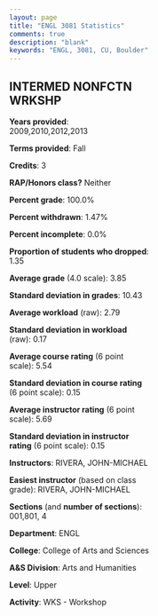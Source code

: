```yaml
---
layout: page
title: "ENGL 3081 Statistics"
comments: true
description: "blank"
keywords: "ENGL, 3081, CU, Boulder"
--- 
```

<head>
<script src="https://ajax.googleapis.com/ajax/libs/jquery/2.1.3/jquery.min.js"></script>
<script src="https://dl.dropboxusercontent.com/s/pc42nxpaw1ea4o9/highcharts.js?dl=0"></script>
<!-- <script src="../assets/js/highcharts.js"></script> -->
<style type="text/css">@font-face {
	font-family: "Bebas Neue";
	src: url(https://www.filehosting.org/file/details/544349/BebasNeue%20Regular.otf) format("opentype");
	}
	h1.Bebas { 
		font-family: "Bebas Neue", Verdana, Tahoma;
	}
</style>
</head>
<body>
	<div id="container" style="float: right; width: 45%; height: 88%; margin-left: 2.5%; margin-right: 2.5%;"></div>
	<script language="JavaScript">
		$(document).ready(function() {
		var chart = {type: 'column'};
		var title = {text: 'Grade Distribution'};
		var xAxis = {categories: ['A','B','C','D','F'],crosshair: true};
		var yAxis = {min: 0,title: {text: 'Percentage'}};
		var tooltip = {headerFormat: '<center><b><span style="font-size:20px">{point.key}</span></b></center>',
		               pointFormat: '<td style="padding:0"><b>{point.y:.1f}%</b></td>',
		               footerFormat: '</table>',shared: true,useHTML: true};
		var plotOptions = {column: {pointPadding: 0.0,borderWidth: 0}};  
		var credits = {enabled: false};var series= [{name: 'Percent',data: [94.52,4.11,0.0,0.0,1.37,]}];
		var json = {};
		json.chart = chart;
		json.title = title;
		json.tooltip = tooltip;
		json.xAxis = xAxis;
		json.yAxis = yAxis;  
		json.series = series;
		json.plotOptions = plotOptions;  
		json.credits = credits;
		$('#container').highcharts(json);
	});
	</script>
</body>
			   
## INTERMED NONFCTN WRKSHP

**Years provided**: 2009,2010,2012,2013

**Terms provided**: Fall

**Credits**: 3

**RAP/Honors class?** Neither

**Percent grade**: 100.0%

**Percent withdrawn**: 1.47%

**Percent incomplete**: 0.0%

**Proportion of students who dropped**: 1.35

**Average grade** (4.0 scale): 3.85

**Standard deviation in grades**: 10.43

**Average workload** (raw): 2.79

**Standard deviation in workload** (raw): 0.17

**Average course rating** (6 point scale): 5.54

**Standard deviation in course rating** (6 point scale): 0.15

**Average instructor rating** (6 point scale): 5.69

**Standard deviation in instructor rating** (6 point scale): 0.15

**Instructors**: RIVERA, JOHN-MICHAEL

**Easiest instructor** (based on class grade): RIVERA, JOHN-MICHAEL

**Sections** (and **number of sections**): 001,801, 4

**Department**: ENGL

**College**: College of Arts and Sciences

**A&S Division**: Arts and Humanities

**Level**: Upper

**Activity**: WKS - Workshop